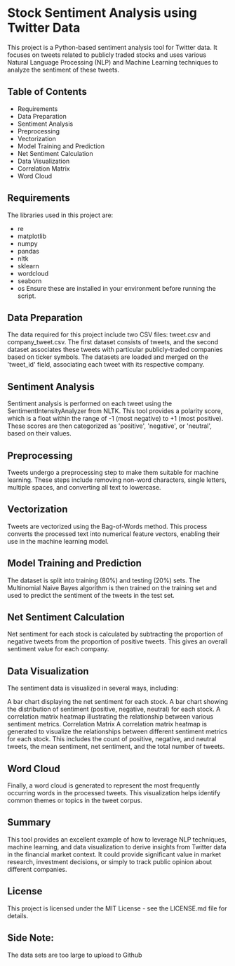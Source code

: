 # Stock Sentiment Analysis using Twitter Data
This project is a Python-based sentiment analysis tool for Twitter data. It focuses on tweets related to publicly traded stocks and uses various Natural Language Processing (NLP) and Machine Learning techniques to analyze the sentiment of these tweets.

## Table of Contents
- Requirements
- Data Preparation
- Sentiment Analysis
- Preprocessing
- Vectorization
- Model Training and Prediction
- Net Sentiment Calculation
- Data Visualization
- Correlation Matrix
- Word Cloud

## Requirements
The libraries used in this project are:

- re
- matplotlib
- numpy
- pandas
- nltk
- sklearn
- wordcloud
- seaborn
- os
Ensure these are installed in your environment before running the script.

## Data Preparation
The data required for this project include two CSV files: tweet.csv and company_tweet.csv. The first dataset consists of tweets, and the second dataset associates these tweets with particular publicly-traded companies based on ticker symbols. The datasets are loaded and merged on the 'tweet_id' field, associating each tweet with its respective company.

## Sentiment Analysis
Sentiment analysis is performed on each tweet using the SentimentIntensityAnalyzer from NLTK. This tool provides a polarity score, which is a float within the range of -1 (most negative) to +1 (most positive). These scores are then categorized as 'positive', 'negative', or 'neutral', based on their values.

## Preprocessing
Tweets undergo a preprocessing step to make them suitable for machine learning. These steps include removing non-word characters, single letters, multiple spaces, and converting all text to lowercase.

## Vectorization
Tweets are vectorized using the Bag-of-Words method. This process converts the processed text into numerical feature vectors, enabling their use in the machine learning model.

## Model Training and Prediction
The dataset is split into training (80%) and testing (20%) sets. The Multinomial Naive Bayes algorithm is then trained on the training set and used to predict the sentiment of the tweets in the test set.

## Net Sentiment Calculation
Net sentiment for each stock is calculated by subtracting the proportion of negative tweets from the proportion of positive tweets. This gives an overall sentiment value for each company.

## Data Visualization
The sentiment data is visualized in several ways, including:

A bar chart displaying the net sentiment for each stock.
A bar chart showing the distribution of sentiment (positive, negative, neutral) for each stock.
A correlation matrix heatmap illustrating the relationship between various sentiment metrics.
Correlation Matrix
A correlation matrix heatmap is generated to visualize the relationships between different sentiment metrics for each stock. This includes the count of positive, negative, and neutral tweets, the mean sentiment, net sentiment, and the total number of tweets.

## Word Cloud
Finally, a word cloud is generated to represent the most frequently occurring words in the processed tweets. This visualization helps identify common themes or topics in the tweet corpus.


## Summary 
This tool provides an excellent example of how to leverage NLP techniques, machine learning, and data visualization to derive insights from Twitter data in the financial market context. It could provide significant value in market research, investment decisions, or simply to track public opinion about different companies.

## License
This project is licensed under the MIT License - see the LICENSE.md file for details.

## Side Note: 
The data sets are too large to upload to Github 
